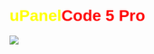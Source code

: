  <h1 style="font-family: Arial,serif ; color: yellow">uPanel<span style="color:red">Code 5 Pro</h1>


<img src="https://6681e0ffc6a6498d2257cd67--magenta-beijinho-85041d.netlify.app/ad7%204k.png">
